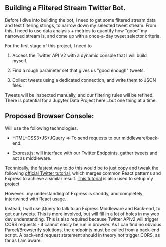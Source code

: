 ## Building a Flitered Stream Twitter Bot.

Before I dive into building the bot, I need to get some filtered stream data and test filtering strings,
to narrow down my selected tweet stream. From this, I need to use data analysis + metrics to quantify
how "good" my narrowed stream is, and come up with a once-a-day tweet selector criteria.

For the first stage of this project, I need to

1) Access the Twitter API V2 with a dynamic console that I will build myself.

2) Find a rough parameter set that gives us "good enough" tweets.

3) Collect tweets using a dedicated connection, and write them to JSON files.

Tweets will be inspected manually, and our filtering rules will be refined.
There is potential for a Jupyter Data Project here...but one thing at a time.


## Proposed Browser Console:

Will use the following technologies.

- HTML+CSS3+JS+JQuery => To send requests to our middleware/back-end.

- Express.js: will interface with our Twitter Endpoints, gather tweets and act as middleware.

Technically, the fastest way to do this would be to just copy and tweak the following [official Twitter tutorial](https://developer.twitter.com/en/docs/tutorials/building-an-app-to-stream-tweets), which merges common React patterns and Express to achieve a similar result. [This tutorial](https://www.tutorialspoint.com/expressjs/index.htm) is also used to setup my project 

However...my understanding of Express is shoddy, and completely intertwined with React usage.

Instead, I will use jQuery to talk to an Express Middleware and Back-end, to get our tweets. This is more involved, but will fill in a lot of holes in my
web dev understanding. This is also required because Twitter APIv2 will trigger CORS requests - it cannot easily be run in browser. As I can find no obvious 
Parcel/Browserify solutions, the endpoints must be called from a back-end script. A back-end request statement should in theory not trigger CORS, as far as I am aware.
